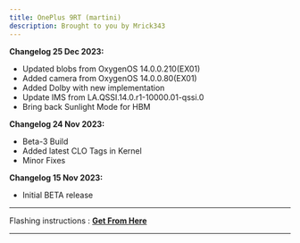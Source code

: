 ```yaml
---
title: OnePlus 9RT (martini)
description: Brought to you by Mrick343
---
```


<b>Changelog 25 Dec 2023:</b>
- Updated blobs from OxygenOS 14.0.0.210(EX01)
- Added camera from OxygenOS 14.0.0.80(EX01)
- Added Dolby with new implementation
- Update IMS from LA.QSSI.14.0.r1-10000.01-qssi.0
- Bring back Sunlight Mode for HBM

<b>Changelog 24 Nov 2023:</b>
- Beta-3 Build
- Added latest CLO Tags in Kernel
- Minor Fixes

<b>Changelog 15 Nov 2023:</b>
- Initial BETA release

----
Flashing instructions : [**Get From Here**](martini_inst.md)

----